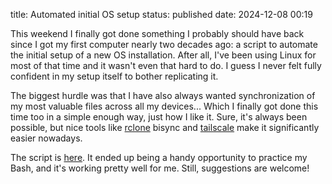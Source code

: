 title: Automated initial OS setup
status: published
date: 2024-12-08 00:19

This weekend I finally got done something I probably should have back since I
got my first computer nearly two decades ago: a script to automate the initial
setup of a new OS installation. After all, I've been using Linux for most of
that time and it wasn't even that hard to do. I guess I never felt fully
confident in my setup itself to bother replicating it.

The biggest hurdle was that I have also always wanted synchronization
of my most valuable files across all my devices... Which I finally got done
this time too in a simple enough way, just how I like it. Sure, it's always
been possible, but nice tools like [rclone](https://rclone.org/) bisync and
[tailscale](https://tailscale.com/) make it significantly easier nowadays.

The script is [here](https://github.com/luord/scripts/blob/master/setup.sh).
It ended up being a handy opportunity to practice my Bash, and it's
working pretty well for me. Still, suggestions are welcome!
